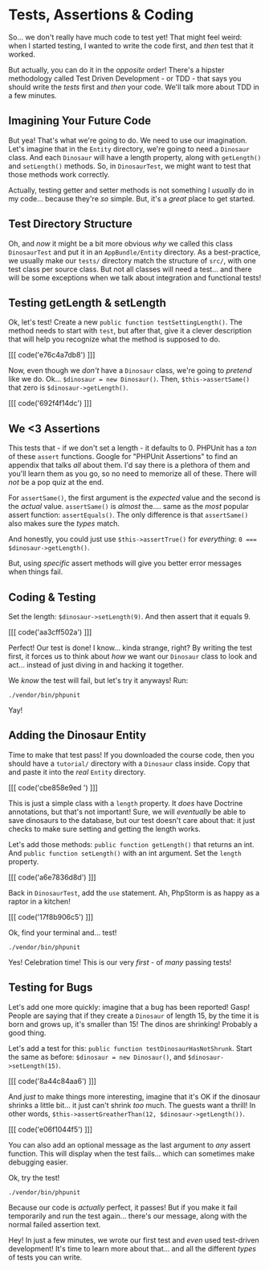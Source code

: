 # Tests, Assertions & Coding

So... we don't really have much code to test yet! That might feel weird: when I
started testing, I wanted to write the code first, and *then* test that it worked.

But actually, you can do it in the *opposite* order! There's a hipster methodology
called Test Driven Development - or TDD - that says you should write the *tests*
first and *then* your code. We'll talk more about TDD in a few minutes.

## Imagining Your Future Code

But yea! That's what we're going to do. We need to use our imagination. Let's
imagine that in the `Entity` directory, we're going to need a `Dinosaur` class.
And each `Dinosaur` will have a length property, along with `getLength()` and `setLength()`
methods. So, in `DinosaurTest`, we might want to test that those methods work
correctly.

Actually, testing getter and setter methods is not something I *usually* do in
my code... because they're *so* simple. But, it's a *great* place to get started.

## Test Directory Structure

Oh, and *now* it might be a bit more obvious *why* we called this class `DinosaurTest`
and put it in an `AppBundle/Entity` directory. As a best-practice, we usually make
our `tests/` directory match the structure of `src/`, with one test class per source
class. But not all classes will need a test... and there will be some exceptions when
we talk about integration and functional tests!

## Testing getLength & setLength

Ok, let's test! Create a new `public function testSettingLength()`. The method
needs to start with `test`, but after that, give it a clever description that will
help you recognize what the method is supposed to do.

[[[ code('e76c4a7db8') ]]]

Now, even though we *don't* have a `Dinosaur` class, we're going to *pretend* like
we do. Ok... `$dinosaur = new Dinosaur()`. Then, `$this->assertSame()` that zero
is `$dinosaur->getLength()`.

[[[ code('692f4f14dc') ]]]

## We <3 Assertions

This tests that - if we don't set a length - it defaults to 0. PHPUnit has a *ton*
of these `assert` functions. Google for "PHPUnit Assertions" to find an appendix
that talks *all* about them. I'd say there is a plethora of them and you'll learn them
as you go, so no need to memorize all of these. There will *not* be a pop quiz at the
end.

For `assertSame()`, the first argument is the *expected* value and the second is
the *actual* value. `assertSame()` is *almost* the.... same as the *most* popular
assert function: `assertEquals()`. The only difference is that `assertSame()` also
makes sure the *types* match.

And honestly, you could just use `$this->assertTrue()` for *everything*:
`0 === $dinosaur->getLength()`.

But, using *specific* assert methods will give you better error messages when things
fail.

## Coding & Testing

Set the length: `$dinosaur->setLength(9)`. And then assert that it equals 9.

[[[ code('aa3cff502a') ]]]

Perfect! Our test is done! I know... kinda strange, right? By writing the test first,
it forces us to think about *how* we want our `Dinosaur` class to look and act...
instead of just diving in and hacking it together.

We *know* the test will fail, but let's try it anyways! Run:

```terminal
./vendor/bin/phpunit
```

Yay!

## Adding the Dinosaur Entity

Time to make that test pass! If you downloaded the course code, then you should have
a `tutorial/` directory with a `Dinosaur` class inside. Copy that and paste it
into the *real* `Entity` directory.

[[[ code('cbe858e9ed ') ]]]

This is just a simple class with a `length` property. It *does* have Doctrine annotations,
but that's not important! Sure, we will *eventually* be able to save dinosaurs to
the database, but our test doesn't care about that: it just checks to make sure
setting and getting the length works.

Let's add those methods: `public function getLength()` that returns an int. And
`public function setLength()` with an int argument. Set the `length` property.

[[[ code('a6e7836d8d') ]]]

Back in `DinosaurTest`, add the `use` statement. Ah, PhpStorm is as happy as a
raptor in a kitchen!

[[[ code('17f8b906c5') ]]]

Ok, find your terminal and... test!

```terminal-silent
./vendor/bin/phpunit
```

Yes! Celebration time! This is our very *first* - of *many* passing tests!

## Testing for Bugs

Let's add one more quickly: imagine that a bug has been reported! Gasp! People are
saying that if they create a `Dinosaur` of length 15, by the time it is born and
grows up, it's smaller than 15! The dinos are shrinking! Probably a good thing.

Let's add a test for this: `public function testDinosaurHasNotShrunk`. Start the
same as before: `$dinosaur = new Dinosaur()`, and `$dinosaur->setLength(15)`.

[[[ code('8a44c84aa6') ]]]

And *just* to make things more interesting, imagine that it's OK if the dinosaur
shrinks a little bit... it just can't shrink *too* much. The guests want a thrill! 
In other words, `$this->assertGreatherThan(12, $dinosaur->getLength())`. 

[[[ code('e06f1044f5') ]]]

You can also add an optional message as the last argument to *any* assert function.
This will display when the test fails... which can sometimes make debugging easier.

Ok, try the test!

```terminal-silent
./vendor/bin/phpunit
```

Because our code is *actually* perfect, it passes! But if you make it fail temporarily
and run the test again... there's our message, along with the normal failed assertion text.

Hey! In just a few minutes, we wrote our first test and *even* used test-driven
development! It's time to learn more about that... and all the different *types*
of tests you can write.
